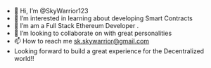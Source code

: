 - 👋 Hi, I’m @SkyWarrior123
- 👀 I’m interested in learning about developing Smart Contracts
- 🌱 I’m am a Full Stack Ethereum Developer .
- 💞️ I’m looking to collaborate on with great personalities
- 📫 How to reach me sk.skywarrior@gmail.com
- Looking forward to build a great experience for the Decentralized world!! 
<!---
SkyWarrior123/SkyWarrior123 is a ✨ special ✨ repository because its `README.md` (this file) appears on your GitHub profile.
You can click the Preview link to take a look at your changes.
--->


